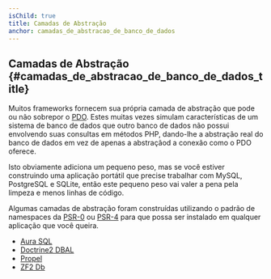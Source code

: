 ```yaml
---
isChild: true
title: Camadas de Abstração
anchor: camadas_de_abstracao_de_banco_de_dados
---
```


## Camadas de Abstração {#camadas_de_abstracao_de_banco_de_dados_title}

Muitos frameworks fornecem sua própria camada de abstração que pode ou não sobrepor o [PDO][1]. Estes muitas vezes 
simulam características de um sistema de banco de dados que outro banco de dados não possui envolvendo suas consultas 
em métodos PHP, dando-lhe a abstração real do banco de dados em vez de apenas a abstraçãod a conexão como o PDO oferece.

Isto obviamente adiciona um pequeno peso, mas se você estiver construindo uma aplicação portátil que precise trabalhar 
com MySQL, PostgreSQL e SQLite, então este pequeno peso vai valer a pena pela limpeza e menos linhas de código.

Algumas camadas de abstração foram construídas utilizando o padrão de namespaces da [PSR-0][psr0] ou [PSR-4][psr4] para 
que possa ser instalado em qualquer aplicação que você queira.

* [Aura SQL][6]
* [Doctrine2 DBAL][2]
* [Propel][7]
* [ZF2 Db][4]

[1]: http://www.php.net/manual/en/book.pdo.php
[2]: http://www.doctrine-project.org/projects/dbal.html
[4]: http://packages.zendframework.com/docs/latest/manual/en/index.html#zend-db
[6]: https://github.com/auraphp/Aura.Sql
[7]: http://propelorm.org/

[psr0]: https://github.com/php-fig/fig-standards/blob/master/accepted/PSR-0.md
[psr4]: https://github.com/php-fig/fig-standards/blob/master/accepted/PSR-4-autoloader.md